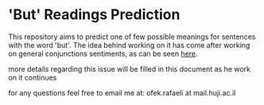 # 'But' Readings Prediction

This repository aims to predict one of few possible meanings for sentences 
with the word 'but'. The idea behind working on it has come after working on 
general conjunctions sentiments, as can be seen [here](https://github.com/ofekraf/Sentiment_Analysis_Preposition).

more details regarding this issue will be filled in this document as he work on it continues

for any questions feel free to email me at: ofek.rafaeli at mail.huji.ac.il
 
